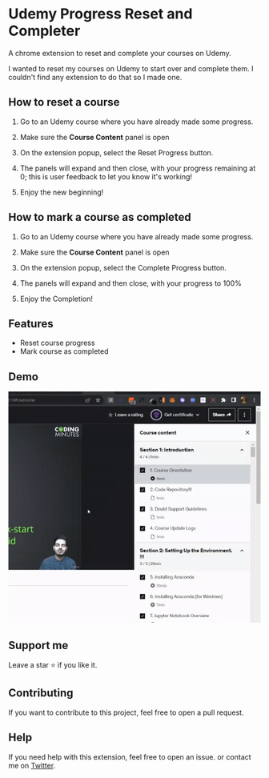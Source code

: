 
# Udemy Progress Reset and Completer

A chrome extension to reset and complete your courses on Udemy.

I wanted to reset my courses on Udemy to start over and complete them. I couldn't find any extension to do that so I made one.

## How to reset a course

1. Go to an Udemy course where you have already made some progress.

2. Make sure the **Course Content** panel is open

3. On the extension popup, select the Reset Progress button.

4. The panels will expand and then close, with your progress remaining at 0; this is user feedback to let you know it's working!

5. Enjoy the new beginning!

## How to mark a course as completed

1. Go to an Udemy course where you have already made some progress.

2. Make sure the **Course Content** panel is open

3. On the extension popup, select the Complete Progress button.

4. The panels will expand and then close, with your progress to 100% 

5. Enjoy the Completion!

## Features

- Reset course progress
- Mark course as completed

## Demo

![Demo](/assets/demo.gif)
## Support me
Leave a star ⭐ if you like it.

## Contributing

If you want to contribute to this project, feel free to open a pull request.

## Help

If you need help with this extension, feel free to open an issue. or contact me on [Twitter](https://twitter.com/SagarGajare20).
